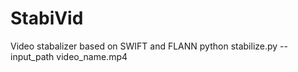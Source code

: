 # StabiVid
Video stabalizer based on SWIFT and FLANN
python stabilize.py --input_path video_name.mp4
